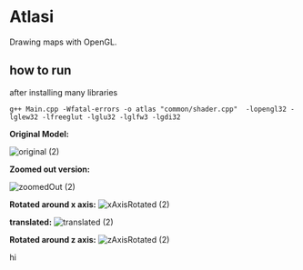 # Atlasi
Drawing maps with OpenGL.

## how to run
after installing many libraries

```
g++ Main.cpp -Wfatal-errors -o atlas "common/shader.cpp"  -lopengl32 -lglew32 -lfreeglut -lglu32 -lglfw3 -lgdi32
```
**Original Model:**

![original (2)](https://user-images.githubusercontent.com/37975269/90670674-c783c800-e268-11ea-92df-6d699a677da9.png)

**Zoomed out version:**

![zoomedOut (2)](https://user-images.githubusercontent.com/37975269/90671853-84c2ef80-e26a-11ea-9029-65009bf9392a.png)

**Rotated around x axis:**
![xAxisRotated (2)](https://user-images.githubusercontent.com/37975269/90671686-4a595280-e26a-11ea-99c9-1a64643f1e3c.png)


**translated:**
![translated (2)](https://user-images.githubusercontent.com/37975269/90677837-2e0de380-e273-11ea-9394-425d5188d709.png)

**Rotated around z axis:**
![zAxisRotated (2)](https://user-images.githubusercontent.com/37975269/90671508-0fefb580-e26a-11ea-95d3-00cc603b2886.png)

hi
